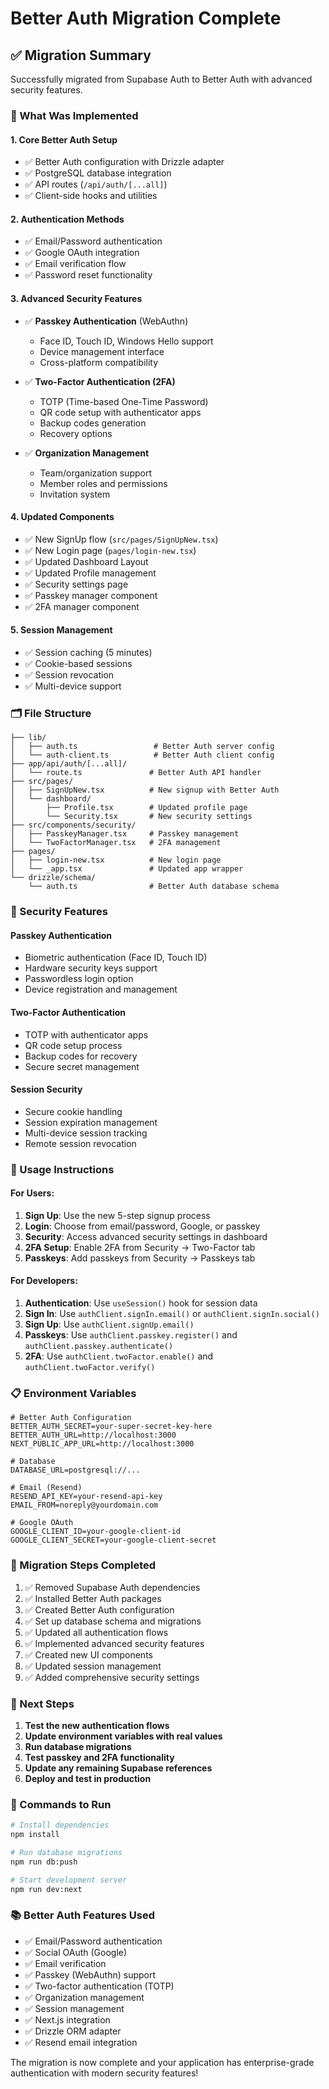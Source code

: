 # Better Auth Migration Complete

## ✅ Migration Summary

Successfully migrated from Supabase Auth to Better Auth with advanced security features.

### 🔧 What Was Implemented

#### 1. **Core Better Auth Setup**
- ✅ Better Auth configuration with Drizzle adapter
- ✅ PostgreSQL database integration
- ✅ API routes (`/api/auth/[...all]`)
- ✅ Client-side hooks and utilities

#### 2. **Authentication Methods**
- ✅ Email/Password authentication
- ✅ Google OAuth integration
- ✅ Email verification flow
- ✅ Password reset functionality

#### 3. **Advanced Security Features**
- ✅ **Passkey Authentication** (WebAuthn)
  - Face ID, Touch ID, Windows Hello support
  - Device management interface
  - Cross-platform compatibility

- ✅ **Two-Factor Authentication (2FA)**
  - TOTP (Time-based One-Time Password)
  - QR code setup with authenticator apps
  - Backup codes generation
  - Recovery options

- ✅ **Organization Management**
  - Team/organization support
  - Member roles and permissions
  - Invitation system

#### 4. **Updated Components**
- ✅ New SignUp flow (`src/pages/SignUpNew.tsx`)
- ✅ New Login page (`pages/login-new.tsx`)
- ✅ Updated Dashboard Layout
- ✅ Updated Profile management
- ✅ Security settings page
- ✅ Passkey manager component
- ✅ 2FA manager component

#### 5. **Session Management**
- ✅ Session caching (5 minutes)
- ✅ Cookie-based sessions
- ✅ Session revocation
- ✅ Multi-device support

### 🗂️ File Structure

```
├── lib/
│   ├── auth.ts                 # Better Auth server config
│   └── auth-client.ts          # Better Auth client config
├── app/api/auth/[...all]/
│   └── route.ts               # Better Auth API handler
├── src/pages/
│   ├── SignUpNew.tsx          # New signup with Better Auth
│   └── dashboard/
│       ├── Profile.tsx        # Updated profile page
│       └── Security.tsx       # New security settings
├── src/components/security/
│   ├── PasskeyManager.tsx     # Passkey management
│   └── TwoFactorManager.tsx   # 2FA management
├── pages/
│   ├── login-new.tsx          # New login page
│   └── _app.tsx               # Updated app wrapper
└── drizzle/schema/
    └── auth.ts                # Better Auth database schema
```

### 🔐 Security Features

#### **Passkey Authentication**
- Biometric authentication (Face ID, Touch ID)
- Hardware security keys support
- Passwordless login option
- Device registration and management

#### **Two-Factor Authentication**
- TOTP with authenticator apps
- QR code setup process
- Backup codes for recovery
- Secure secret management

#### **Session Security**
- Secure cookie handling
- Session expiration management
- Multi-device session tracking
- Remote session revocation

### 🚀 Usage Instructions

#### **For Users:**
1. **Sign Up**: Use the new 5-step signup process
2. **Login**: Choose from email/password, Google, or passkey
3. **Security**: Access advanced security settings in dashboard
4. **2FA Setup**: Enable 2FA from Security → Two-Factor tab
5. **Passkeys**: Add passkeys from Security → Passkeys tab

#### **For Developers:**
1. **Authentication**: Use `useSession()` hook for session data
2. **Sign In**: Use `authClient.signIn.email()` or `authClient.signIn.social()`
3. **Sign Up**: Use `authClient.signUp.email()`
4. **Passkeys**: Use `authClient.passkey.register()` and `authClient.passkey.authenticate()`
5. **2FA**: Use `authClient.twoFactor.enable()` and `authClient.twoFactor.verify()`

### 📋 Environment Variables

```env
# Better Auth Configuration
BETTER_AUTH_SECRET=your-super-secret-key-here
BETTER_AUTH_URL=http://localhost:3000
NEXT_PUBLIC_APP_URL=http://localhost:3000

# Database
DATABASE_URL=postgresql://...

# Email (Resend)
RESEND_API_KEY=your-resend-api-key
EMAIL_FROM=noreply@yourdomain.com

# Google OAuth
GOOGLE_CLIENT_ID=your-google-client-id
GOOGLE_CLIENT_SECRET=your-google-client-secret
```

### 🔄 Migration Steps Completed

1. ✅ Removed Supabase Auth dependencies
2. ✅ Installed Better Auth packages
3. ✅ Created Better Auth configuration
4. ✅ Set up database schema and migrations
5. ✅ Updated all authentication flows
6. ✅ Implemented advanced security features
7. ✅ Created new UI components
8. ✅ Updated session management
9. ✅ Added comprehensive security settings

### 🎯 Next Steps

1. **Test the new authentication flows**
2. **Update environment variables with real values**
3. **Run database migrations**
4. **Test passkey and 2FA functionality**
5. **Update any remaining Supabase references**
6. **Deploy and test in production**

### 🔧 Commands to Run

```bash
# Install dependencies
npm install

# Run database migrations
npm run db:push

# Start development server
npm run dev:next
```

### 📚 Better Auth Features Used

- ✅ Email/Password authentication
- ✅ Social OAuth (Google)
- ✅ Email verification
- ✅ Passkey (WebAuthn) support
- ✅ Two-factor authentication (TOTP)
- ✅ Organization management
- ✅ Session management
- ✅ Next.js integration
- ✅ Drizzle ORM adapter
- ✅ Resend email integration

The migration is now complete and your application has enterprise-grade authentication with modern security features!